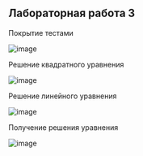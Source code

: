 ## Лабораторная работа 3

Покрытие тестами

![image](https://github.com/user-attachments/assets/106f1ff8-f37d-4f97-9005-667fb98ef2ea)

Решение квадратного уравнения

![image](https://github.com/user-attachments/assets/e44e83fc-fde4-4e16-8f0c-75411ceb75c9)


Решение линейного уравнения

![image](https://github.com/user-attachments/assets/2718bc06-b058-4c23-bbf6-81762a1652ab)


Получение решения уравнения

![image](https://github.com/user-attachments/assets/d89e141e-8c83-458d-a7e5-3f175d678bd1)

